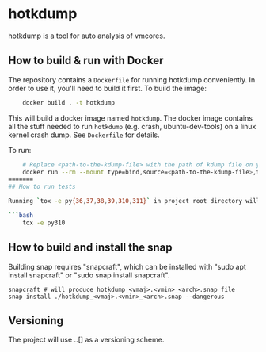 # hotkdump

hotkdump is a tool for auto analysis of vmcores.

## How to build & run with Docker

The repository contains a `Dockerfile` for running hotkdump conveniently. In order to use it, you'll need to build it first. To build the image:

```bash
    docker build . -t hotkdump
```

This will build a docker image named `hotkdump`. The docker image contains all the stuff needed to run `hotkdump` (e.g. crash, ubuntu-dev-tools) on a linux kernel crash dump. See `Dockerfile` for details.

To run:

```bash
    # Replace <path-to-the-kdump-file> with the path of kdump file on your host
    docker run --rm --mount type=bind,source=<path-to-the-kdump-file>,target=/tmp/crash-dumpv,readonly -it hotkdump bash -c "cd /tmp && UBUNTUTOOLS_UBUNTU_DDEBS_MIRROR= hotkdump -d /tmp/crash-dumpv -c 0 && cat hotkdump.out"
=======
## How to run tests

Running `tox -e py{36,37,38,39,310,311}` in project root directory will run all unit tests, e.g.:

```bash
    tox -e py310
```

## How to build and install the snap

Building snap requires "snapcraft", which can be installed with "sudo apt install snapcraft" or "sudo snap install snapcraft".

```text
snapcraft # will produce hotkdump_<vmaj>.<vmin>_<arch>.snap file
snap install ./hotkdump_<vmaj>.<vmin>_<arch>.snap --dangerous
```

## Versioning

The project will use <year>.<month>.[<revision>] as a versioning scheme.
